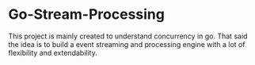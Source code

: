 # Go-Stream-Processing

This project is mainly created to understand concurrency in go. 
That said the idea is to build a event streaming and processing engine with a lot of flexibility and extendability. 